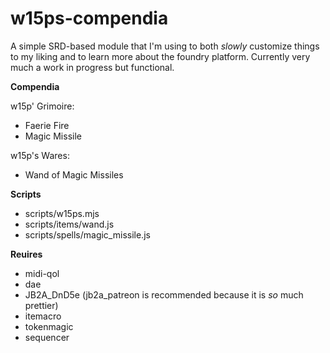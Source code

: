 # w15ps-compendia

A simple SRD-based module that I'm using to both _slowly_ customize things to my liking and to learn more about the foundry platform. Currently very much a work in progress but functional.

__Compendia__

w15p' Grimoire:
* Faerie Fire
* Magic Missile

w15p's Wares:
* Wand of Magic Missiles

__Scripts__

* scripts/w15ps.mjs
* scripts/items/wand.js
* scripts/spells/magic_missile.js

__Reuires__
* midi-qol
* dae
* JB2A_DnD5e (jb2a_patreon is recommended because it is _so_ much prettier)
* itemacro
* tokenmagic
* sequencer